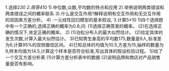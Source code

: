 1.选择2*30
 2.简答4*10
 1).中位数,众数,平均数的特点和应用
 2).举例说明两类错误和两类错误之间的概率联系
 3).什么是交互作用?解释说明有交互作用和无交互作用的双因素方差分析。
 4) .一元线性回归模型的基本假设,
 3.计算5*10
 1)四个选择题中有一个正确的,选择正确的概率为0.8,问:
 (1)选择正确答案的概率。
 (2)在选择正确的情况下,肯定正确的概率。
 2) (1)泊松分布入的最大似然估计。
 (2)给定具体的发生次数,计算入最大似然估计。
 3)已知男生身高的平均数175,数量是9人,标准差为6,计算95%的双侧置信区间。
 4)已知总体的均值为10.5,方差为15,抽样的数量为9,样本均值为14.5,计算这个样本是否符合标准,写出具体的假设检验过程。
 5)给了一个交互方差分析表
 (1)计算方差分析表中的数据
 (2)说明品牌和商店对产品销售量是否有影响。
 ​

 